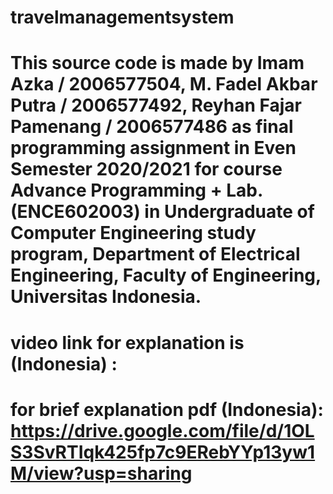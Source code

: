 # travelmanagementsystem
# This source code is made by Imam Azka / 2006577504, M. Fadel Akbar Putra / 2006577492, Reyhan Fajar Pamenang / 2006577486 as final programming assignment in Even Semester 2020/2021 for course Advance Programming + Lab. (ENCE602003) in Undergraduate of Computer Engineering study program, Department of Electrical Engineering, Faculty of Engineering, Universitas Indonesia.
# video link for explanation is (Indonesia) :
# for brief explanation pdf (Indonesia): https://drive.google.com/file/d/1OLS3SvRTIqk425fp7c9ERebYYp13yw1M/view?usp=sharing
